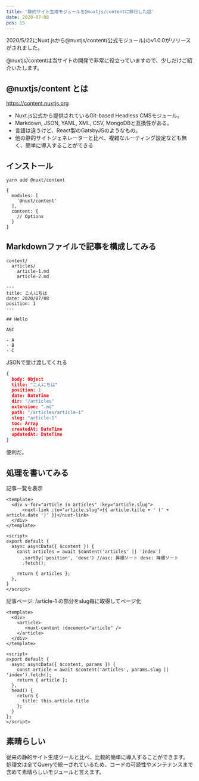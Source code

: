 ```yaml
---
title: '静的サイト生成モジュールを@nuxtjs/contentに移行した話'
date: 2020-07-08
pos: 15
---
```


2020/5/22にNuxt.jsから@nuxtjs/content(公式モジュール)のv1.0.0がリリースがされました。

@nuxtjs/contentは当サイトの開発で非常に役立っていますので、少しだけご紹介いたします。

## @nuxtjs/content とは

https://content.nuxtjs.org

- Nuxt.js公式から提供されているGit-based Headless CMSモジュール。
- Markdown, JSON, YAML, XML, CSV, MongoDBと互換性がある。
- 言語は違うけど、React製のGatsbyJSのようなもの。
- 他の静的サイトジェネレーターと比べ、複雑なルーティング設定なども無く、簡単に導入することができる


## インストール

```
yarn add @nuxt/content
```

```js[nuxt.config.js]
{
  modules: [
    '@nuxt/content'
  ],
  content: {
    // Options
  }
}
```

## Markdownファイルで記事を構成してみる
```[ディレクトリ]
content/
  articles/
    article-1.md
    article-2.md
```

```markdown[article-1.md]
---
title: こんにちは
date: 2020/07/08
position: 1
---

## Hello

ABC

- A
- B
- C

```

JSONで受け渡してくれる
```json
{
  body: Object
  title: "こんにちは"
  position: 1
  date: DateTime
  dir: "/articles"
  extension: ".md"
  path: "/articles/article-1"
  slug: "article-1"
  toc: Array
  createdAt: DateTime
  updatedAt: DateTime
}
```

便利だ。

## 処理を書いてみる

記事一覧を表示
```vue[index.vue]
<template>
  <div v-for="article in articles" :key="article.slug">
      <nuxt-link :to="article.slug">{{ article.title + ' (' + article.date ')' }}</nuxt-link>
  </div>
</template>

<script>
export default {
  async asyncData({ $content }) {
    const articles = await $content('articles' || 'index')
      .sortBy('position', 'desc') //asc: 昇順ソート desc: 降順ソート
      .fetch();

    return { articles };
  },
}
</script>
```

記事ページ: /article-1 の部分をslug毎に取得してページ化
```vue[_slug.vue]
<template>
  <div>
    <article>
       <nuxt-content :document="article" />
    </article>
  </div>
</template>

<script>
export default {
  async asyncData({ $content, params }) {
    const article = await $content('articles', params.slug || 'index').fetch();
    return { article };
  },
  head() {
    return {
      title: this.article.title
    };
  }
};
</script>
```

## 素晴らしい
従来の静的サイト生成ツールと比べ、比較的簡単に導入することができます。<br/>
処理文は全てQueryで統一されているため、コードの可読性やメンテナンスまで含めて素晴らしいモジュールと言えます。<br/>
